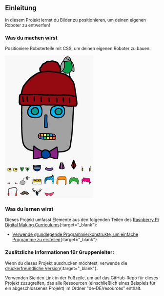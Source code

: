 ## Einleitung

In diesem Projekt lernst du Bilder zu positionieren, um deinen eigenen Roboter zu entwerfen!

### Was du machen wirst

Positioniere Roboterteile mit CSS, um deinen eigenen Roboter zu bauen.

![Screenshot](images/robot-final.png)

### Was du lernen wirst

Dieses Projekt umfasst Elemente aus den folgenden Teilen des [Raspberry Pi Digital Making Curriculums](http://rpf.io/curriculum){:target="_blank"}:

+ [Verwende grundlegende Programmierkonstrukte, um einfache Programme zu erstellen](https://www.raspberrypi.org/curriculum/programming/creator){:target="_blank"}

### Zusätzliche Informationen für Gruppenleiter:

Wenn du dieses Projekt ausdrucken möchtest, verwende die [druckerfreundliche Version](https://projects.raspberrypi.org/de-DE/projects/build-a-robot/print){:target="_blank"}.

Verwenden Sie den Link in der Fußzeile, um auf das GitHub-Repo für dieses Projekt zuzugreifen, das alle Ressourcen (einschließlich eines Beispiels für ein abgeschlossenes Projekt) im Ordner "de-DE/resources" enthält.